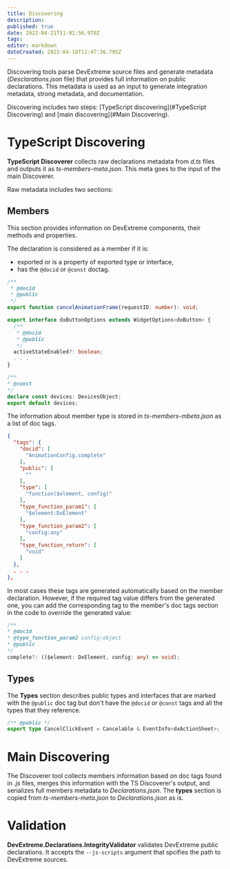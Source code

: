 ```yaml
---
title: Discovering
description: 
published: true
date: 2022-04-21T11:01:56.970Z
tags: 
editor: markdown
dateCreated: 2022-04-18T11:47:36.795Z
---
```


Discovering tools parse DevExtreme source files and generate metadata (*Desclarations.json* file) that provides full information on public declarations. This metadata is used as an input to generate integration metadata, strong metadata, and documentation.

Discovering includes two steps: [TypeScript discovering](#TypeScript Discovering) and [main discovering](#Main Discovering).

# TypeScript Discovering

**TypeScript Discoverer** collects raw declarations metadata from *d.ts* files and outputs it as *ts-members-meta.json*. This meta goes to the input of the main Discoverer.

Raw metadata includes two sections:

## Members

This section provides information on DevExtreme components, their methods and properties.

The declaration is considered as a member if it is:

* exported or is a property of exported type or interface,
* has the `@docid` or `@const` doctag.

```TypeScript
/**
 * @docid
 * @public
 */
export function cancelAnimationFrame(requestID: number): void;
```

```TypeScript
export interface dxButtonOptions extends WidgetOptions<dxButton> {
  /**
   * @docid
   * @public
   */
  activeStateEnabled?: boolean;
  . . .
}
```

```TypeScript
/**
* @const
*/
declare const devices: DevicesObject;
export default devices;
```

The information about member type is stored in *ts-members-mbeta.json* as a list of doc tags. 

```JSON
{
  "tags": {
    "docid": [
      "AnimationConfig.complete"
    ],
    "public": [
      ""
    ],
    "type": [
      "function($element, config)"
    ],
    "type_function_param1": [
      "$element:DxElement"
    ],
    "type_function_param2": [
      "config:any"
    ],
    "type_function_return": [
      "void"
    ]
  },
  . . .
},
```

In most cases these tags are generated automatically based on the member declaration. However, if the required tag value differs from the generated one, you can add the corresponding tag to the member's doc tags section in the code to override the generated value:

```TypeScript
/**
* @docid
* @type_function_param2 config:object
* @public
*/
complete?: (($element: DxElement, config: any) => void);
```

## Types

The **Types** section describes public types and interfaces that are marked with the `@public` doc tag but don't have the `@docid` or `@const` tags and all the types that they reference.

```TypeScript
/** @public */
export type CancelClickEvent = Cancelable & EventInfo<dxActionSheet>;
```

# Main Discovering

The Discoverer tool collects members information based on doc tags found in *.js* files, merges this information with the TS Discoverer's output, and serializes full members metadata to *Declarations.json*. The **types** section is copied from *ts-members-meta.json* to *Declarations.json* as is.

# Validation

**DevExtreme.Declarations.IntegrityValidator** validates DevExtreme public declarations. It accepts the `--js-scripts` argument that spcifies the path to DevExtreme sources.